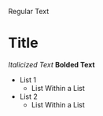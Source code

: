 Regular Text
# Title
*Italicized Text*
**Bolded Text**
- List 1
  - List Within a List
- List 2
  - List Within a List

